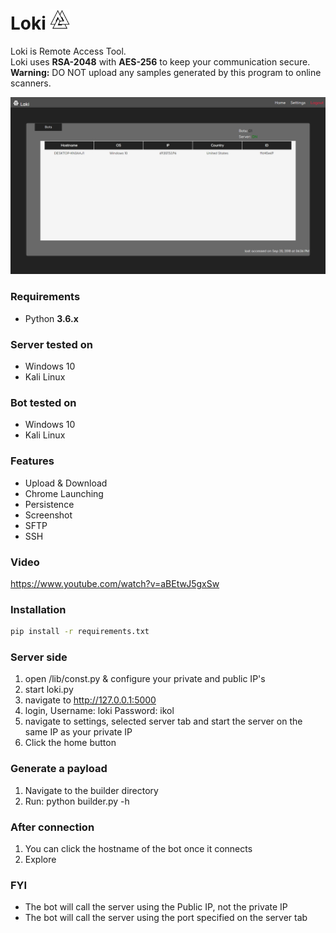 # Loki <img src="/static/img/favicon.png" width="32" height="32">

Loki is Remote Access Tool.<br/>
Loki uses **RSA-2048** with **AES-256** to keep your communication secure.<br/>
__Warning:__ DO NOT upload any samples generated by this program to online scanners.  

<img src="Screenshots/bots.png" atl=""/>

### Requirements
* Python **3.6.x**

### Server tested on
* Windows 10
* Kali Linux

### Bot tested on
* Windows 10
* Kali Linux

### Features
* Upload & Download
* Chrome Launching
* Persistence
* Screenshot
* SFTP
* SSH

### Video
https://www.youtube.com/watch?v=aBEtwJ5gxSw

### Installation
```sh
pip install -r requirements.txt
```

### Server side
1) open /lib/const.py & configure your private and public IP's
2) start loki.py
3) navigate to http://127.0.0.1:5000
4) login, Username: loki Password: ikol
5) navigate to settings, selected server tab and start the server on the same IP as your private IP
6) Click the home button 

### Generate a payload
1) Navigate to the builder directory
2) Run: python builder.py -h

### After connection
1) You can click the hostname of the bot once it connects 
2) Explore 

### FYI
* The bot will call the server using the Public IP, not the private IP
* The bot will call the server using the port specified on the server tab
